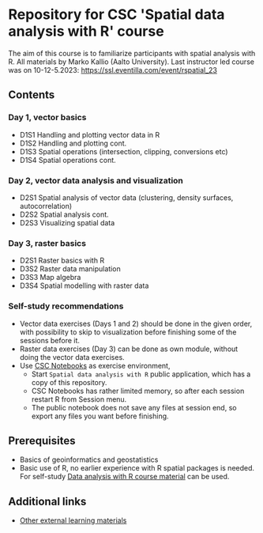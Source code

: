 # Repository for CSC 'Spatial data analysis with R' course 

The aim of this course is to familiarize participants with spatial analysis with R. 
All materials by Marko Kallio (Aalto University).
Last instructor led course was on 10-12-5.2023: https://ssl.eventilla.com/event/rspatial_23

## Contents
### Day 1, vector basics
* D1S1 Handling and plotting vector data in R
* D1S2 Handling and plotting cont.
* D1S3 Spatial operations (intersection, clipping, conversions etc)
* D1S4 Spatial operations cont.
 
### Day 2, vector data analysis and visualization
* D2S1 Spatial analysis of vector data (clustering, density surfaces, autocorrelation)
* D2S2 Spatial analysis cont.
* D2S3 Visualizing spatial data

### Day 3, raster basics
* D2S1 Raster basics with R
* D3S2 Raster data manipulation
* D3S3 Map algebra
* D3S4 Spatial modelling with raster data

### Self-study recommendations
* Vector data exercises (Days 1  and 2) should be done in the given order, with possibility to skip to visualization before finishing some of the sessions before it.
* Raster data exercises (Day 3) can be done as own module, without doing the vector data exercises.
* Use [CSC Notebooks](https://notebooks.rahtiapp.fi/) as exercise environment,
  * Start `Spatial data analysis with R` public application, which has a copy of this repository.
  * CSC Notebooks has rather limited memory, so after each session restart R from Session menu.
  * The public notebook does not save any files at session end, so export any files you want before finishing.

## Prerequisites
* Basics of geoinformatics and geostatistics
* Basic use of R, no earlier experience with R spatial packages is needed. For self-study [Data analysis with R course material](https://github.com/csc-training/da-with-r-remote) can be used.

## Additional links
* [Other external learning materials](https://docs.csc.fi/apps/r-env-for-gis/#references)
